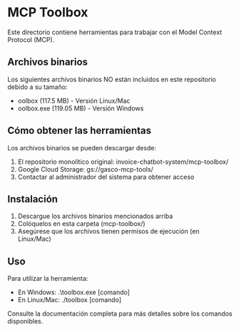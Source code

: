 # MCP Toolbox

Este directorio contiene herramientas para trabajar con el Model Context Protocol (MCP).

## Archivos binarios

Los siguientes archivos binarios NO están incluidos en este repositorio debido a su tamaño:

- 	oolbox (117.5 MB) - Versión Linux/Mac
- 	oolbox.exe (119.05 MB) - Versión Windows

## Cómo obtener las herramientas

Los archivos binarios se pueden descargar desde:

1. El repositorio monolítico original: invoice-chatbot-system/mcp-toolbox/
2. Google Cloud Storage: gs://gasco-mcp-tools/
3. Contactar al administrador del sistema para obtener acceso

## Instalación

1. Descargue los archivos binarios mencionados arriba
2. Colóquelos en esta carpeta (mcp-toolbox/)
3. Asegúrese que los archivos tienen permisos de ejecución (en Linux/Mac)

## Uso

Para utilizar la herramienta:

- En Windows: .\toolbox.exe [comando]
- En Linux/Mac: ./toolbox [comando]

Consulte la documentación completa para más detalles sobre los comandos disponibles.
